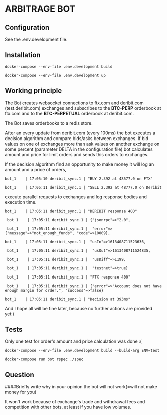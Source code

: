 # ARBITRAGE BOT

## Configuration

See the .env.development file.


## Installation

``docker-compose --env-file .env.development build``

``docker-compose --env-file .env.development up``

## Working principle

The Bot creates websocket connections to ftx.com and deribit.com (test.deribit.com) exchanges
and subscribes to the **BTC-PERP** orderbook at ftx.com and to the **BTC-PERPETUAL** orderbook at deribit.com.

The Bot saves orderbooks to a redis store.

After an every update from deribit.com (every 100ms) the bot executes a decision algorithm and compare bids/asks between exchanges.
If bid values on one of exchanges more than ask values on another exchange on some percent (parameter DELTA in the configuration file)
bot calculates amount and price for limit orders and sends this orders to exchanges.

If the decision algorithm find an opportunity to make money it will log an amount and a price of orders,

``bot_1    | 17:05:10 deribit_sync.1 | "BUY 2.392 at 48577.0 on FTX"``

``bot_1    | 17:05:11 deribit_sync.1 | "SELL 2.392 at 48777.0 on Deribit``

execute parallel requests to exchanges and log response bodies and execution time.


``bot_1    | 17:05:11 deribit_sync.1 | "DERIBIT response 400"``

`` bot_1    | 17:05:11 deribit_sync.1 | {"jsonrpc"=>"2.0",``
  
`` bot_1    | 17:05:11 deribit_sync.1 |  "error"=>{"message"=>"not_enough_funds", "code"=>10009},``
  
``bot_1    | 17:05:11 deribit_sync.1 |  "usIn"=>1613408711523636,``
  
`` bot_1    | 17:05:11 deribit_sync.1 |  "usOut"=>1613408711524835,``
  
`` bot_1    | 17:05:11 deribit_sync.1 |  "usDiff"=>1199,``
  
`` bot_1    | 17:05:11 deribit_sync.1 |  "testnet"=>true}``
  
`` bot_1    | 17:05:11 deribit_sync.1 | "FTX response 400"``
  
`` bot_1    | 17:05:11 deribit_sync.1 | {"error"=>"Account does not have enough margin for order.", "success"=>false}``

`` bot_1    | 17:05:11 deribit_sync.1 | "Decision at 393ms" ``

And I hope all will be fine later, because no further actions are provided yet:)

## Tests

Only one test for order's amount and price calculation was done :(

``docker-compose --env-file .env.development build --build-arg ENV=test``

``docker-compose run bot rspec ./spec``

## Question

####Briefly write why in your opinion the bot will not work(=will not make money for you)

It won't work because of exchange's trade and withdrawal fees and competition with other bots, at least if you have low volumes.